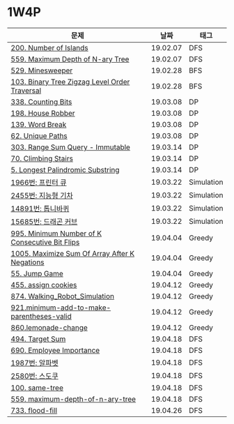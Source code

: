 # 1W4P

| 문제                                                         | 날짜     | 태그       |
| ------------------------------------------------------------ | -------- | ---------- |
| [200. Number of Islands](https://www.notion.so/ea29fc6cc17c45ceaf84083dc12bb9e8) | 19.02.07 | DFS        |
| [559. Maximum Depth of N-ary Tree](https://www.notion.so/b2b22d9d53174c6eac99869d946cf595) | 19.02.07 | DFS        |
| [529. Minesweeper](https://www.notion.so/41f2aa5cb25d42af848504416facc75f) | 19.02.28 | BFS        |
| [103. Binary Tree Zigzag Level Order Traversal](https://www.notion.so/459a76cd99264be9afd862255ed4b748) | 19.02.28 | BFS        |
| [338. Counting Bits](https://www.notion.so/2d63f3b4e6a1494681928efb2cdf196c) | 19.03.08 | DP         |
| [198. House Robber](https://www.notion.so/6909e7b305b845a1a5e69e343c8e9abc) | 19.03.08 | DP         |
| [139. Word Break](https://www.notion.so/247b052bb4f64da98aacf56f1d7c814c) | 19.03.08 | DP         |
| [62. Unique Paths](https://www.notion.so/70fd7c688fd64bc8810d7d8b95fc9489) | 19.03.08 | DP         |
| [303. Range Sum Query - Immutable](https://www.notion.so/291e44f165a243b5a6fc55e79193eee8) | 19.03.14 | DP         |
| [70. Climbing Stairs](https://www.notion.so/a238f83efe1145b9a47ec1634c67a835) | 19.03.14 | DP         |
| [5. Longest Palindromic Substring](https://www.notion.so/4bc8604efffd4082a8e3956a5819b8db) | 19.03.14 | DP         |
| [1966번: 프린터 큐](https://www.notion.so/10f835186ac2440c8a6849af51c4b05c) | 19.03.22 | Simulation |
| [2455번: 지능형 기차](https://www.notion.so/20dba267af1546afbf4d53f0d25bd531) | 19.03.22 | Simulation |
| [14891번: 톱니바퀴](https://www.notion.so/f9d822e66e374296a1159f9358fe1553) | 19.03.22 | Simulation |
| [15685번: 드래곤 커브](https://www.notion.so/1f2caee6b6874673857cffba9c62055c) | 19.03.22 | Simulation |
| [995. Minimum Number of K Consecutive Bit Flips](https://www.notion.so/a61495b8e6f443a78b054a557f5f66c6) | 19.04.04 | Greedy     |
| [1005. Maximize Sum Of Array After K Negations](https://leetcode.com/problems/maximize-sum-of-array-after-k-negations/) | 19.04.04 | Greedy     |
| [55. Jump Game](https://leetcode.com/problems/jump-game/)    | 19.04.04 | Greedy     |
| [455. assign cookies](https://leetcode.com/problems/assign-cookies/) | 19.04.12 | Greedy     |
| [874. Walking_Robot_Simulation](https://leetcode.com/problems/walking-robot-simulation/) | 19.04.12 | Greedy     |
| [921.minimum-add-to-make-parentheses-valid](https://leetcode.com/problems/minimum-add-to-make-parentheses-valid/) | 19.04.12 | Greedy     |
| [860.lemonade-change](https://leetcode.com/problems/lemonade-change/) | 19.04.12 | Greedy     |
| [494. Target Sum](https://leetcode.com/problems/target-sum/) | 19.04.18 | DFS        |
| [690. Employee Importance](https://leetcode.com/problems/employee-importance/) | 19.04.18 | DFS        |
| [1987번: 알파벳](https://www.acmicpc.net/problem/1987)       | 19.04.18 | DFS        |
| [2580번: 스도쿠](https://www.acmicpc.net/problem/2580)       | 19.04.18 | DFS        |
| [100. same-tree](https://leetcode.com/problems/same-tree/)       | 19.04.18 | DFS        |
| [559. maximum-depth-of-n-ary-tree](https://leetcode.com/problems/maximum-depth-of-n-ary-tree/)       | 19.04.18 | DFS        |
| [733. flood-fill](https://leetcode.com/problems/flood-fill/)       | 19.04.26 | DFS        |




